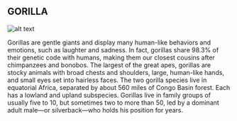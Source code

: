 ## GORILLA

![alt text](https://files.worldwildlife.org/wwfcmsprod/images/Mountain_Gorilla_Silverback_WW22557/hero_full/cg47pknak_Mountain_Gorilla_Silverback_WW22557.jpg)

Gorillas are gentle giants and display many human-like behaviors and emotions, such as laughter and sadness. In fact, gorillas share 98.3% of their genetic code with humans, making them our closest cousins after chimpanzees and bonobos. The largest of the great apes, gorillas are stocky animals with broad chests and shoulders, large, human-like hands, and small eyes set into hairless faces. The two gorilla species live in equatorial Africa, separated by about 560 miles of Congo Basin forest. Each has a lowland and upland subspecies. Gorillas live in family groups of usually five to 10, but sometimes two to more than 50, led by a dominant adult male—or silverback—who holds his position for years. 